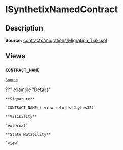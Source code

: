 # ISynthetixNamedContract

## Description

**Source:** [contracts/migrations/Migration_Tiaki.sol](https://github.com/Synthetixio/synthetix/tree/v2.78.1/contracts/migrations/Migration_Tiaki.sol)

## Views

### `CONTRACT_NAME`

<sub>[Source](https://github.com/Synthetixio/synthetix/tree/v2.78.1/contracts/migrations/Migration_Tiaki.sol#L9)</sub>

??? example "Details"

    **Signature**

    `CONTRACT_NAME() view returns (bytes32)`

    **Visibility**

    `external`

    **State Mutability**

    `view`

